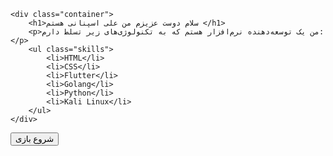 
<!DOCTYPE html>
<html lang="fa">
<head>
    <meta charset="UTF-8">
    <meta name="viewport" content="width=device-width, initial-scale=1.0">
    <link rel="stylesheet" href="styles.css">
</head>
<body>
    
    <div class="container">
        <h1>سلام دوست عزیزم من علی اسپنانی هستم </h1>
        <p>من یک توسعه‌دهنده نرم‌افزار هستم که به تکنولوژی‌های زیر تسلط دارم:</p>
        <ul class="skills">
            <li>HTML</li>
            <li>CSS</li>
            <li>Flutter</li>
            <li>Golang</li>
            <li>Python</li>
            <li>Kali Linux</li>
        </ul>
    </div>
</body>


<head>
    <meta charset="UTF-8">
    <meta name="viewport" content="width=device-width, initial-scale=1.0">
    <title>بازی پرشی</title>
    <link rel="stylesheet" href="style1.css">
</head>
<body>
    <div id="gameArea">
        <div id="player"></div>
        <div id="stone"></div>
    </div>
    <button id="startButton">شروع بازی</button>
    <script src="script.js"></script>
</body>
</html>

